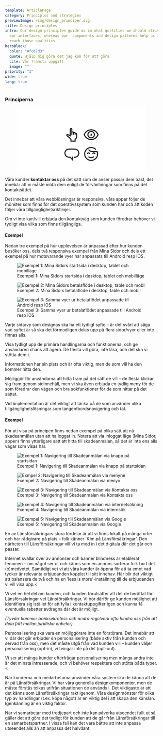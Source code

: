 ```yaml
---
template: ArticlePage
category: Principles and strategies
previewImage: /img/design_principer.svg
title: Design principles
intro: Our design principles guide us in what qualities we should strive for in
  our interfaces, whereas our  components and design patterns help us in how to
  reach those qualities.
heroBlock:
  color: "#fcd2d3"
  quote: Hjälp mig göra det jag kom för att göra
  cite: Vår främsta uppgift
  image: ""
priority: "1"
wide: true
lang: true
---
```

### Principerna

<div><figure class="Image Image__default ">
<img src="/img/accessibility_nobg.svg" srcset="/img/accessibility_nobg.svg 2x" alt=""><figcaption><div class="Image__caption"></div></figcaption>
</figure></div>

<section>
<Collapse title="Upplevelsen är utformad för denna kanal">
<div class="content">











Våra kunder <strong>kontaktar oss</strong> på det sätt som de anser passar dem bäst, det innebär att vi måste möta dem enligt de förväntningar som finns på det kontaktsättet. 

Det innebär att våra webblösningar är responsiva, våra appar följer de mönster som finns för det operativssystem som kunden har och att koden följer våra tillgänglighetsriktlinjer.

Om vi inte kan/vill erbjuda den kontaktväg som kunden föredrar behöver vi tydligt visa vilka som finns tillgängliga.</div>

#### Exempel

Nedan tre exempel på hur upplevelsen är anpassad efter hur kunden besöker oss, dels två responsiva exempel från Mina Sidor och dels ett exempel på hur motsvarande vyer har anpassats till Android resp iOS.

<figure class="Image Image__border "><img src="/img/mis-startsida-responsiv.jpg" srcset="/img/mis-startsida-responsiv.jpg 2x" alt="Exempel 1: Mina Sidors startsida i desktop, tablet och mobilläge"><figcaption><div class="Image__caption">Exempel 1: Mina Sidors startsida i desktop, tablet och mobilläge</div></figcaption></figure>

<figure class="Image Image__border "><img src="/img/mis-betala-mvp-responsiv.jpg" srcset="/img/mis-betala-mvp-responsiv.jpg 2x" alt="Exempel 2: Mina Sidors betalaflöde i desktop, table och mobil"><figcaption><div class="Image__caption">Exempel 2: Mina Sidors betalaflöde i desktop, table och mobil</div></figcaption></figure>

<figure class="Image Image__border "><img src="/img/samma-flode-ios-vs-android.jpg" srcset="/img/samma-flode-ios-vs-android.jpg 2x" alt="Exempel 3: Samma vyer ur betalaflödet anpassade till Android resp iOS"><figcaption><div class="Image__caption">Exempel 3: Samma vyer ur betalaflödet anpassade till Android resp iOS</div></figcaption></figure>











</div></Collapse>
<Collapse title="Varje sida har ett primärt syfte">
<div class="content">














Varje sida/vy som designas ska ha ett tydligt syfte – är det svårt att säga vad syftet är så ska det förmodligen delas upp på flera sidor/vyer eller inte finnas alls.













</div></Collapse>
<Collapse title="Handling och funktion före information">
<div class="content">














Visa tydligt upp de primära handlingarna och funktionerna, och ge användaren chans att agera. De flesta vill göra, inte läsa, och det ska vi stötta dem i.

Informationen har sin plats och är ofta viktig, men de som vill ha den kommer hitta den.












</div></Collapse>
<Collapse title="Alla hittar rätt på olika sätt">
<div class="content">











Möjliggör för användarna att hitta fram på det sätt de vill – de flesta klickar sig fram genom sidinnehåll, men vi ska även erbjuda en tydlig meny för de som föredrar den vägen och bra sökfunktioner för de som hittar på det sättet.

Vid implementation är det viktigt att tänka på de som använder olika tillgänglighetslösningar som tangentbordsnavigering och tal.

#### Exempel

För att visa på principen finns nedan exempel på olika sätt att nå skadeanmälan utan att ha loggat in. Notera att via inloggat läge (Mina Sidor, appen) finns ytterligare sätt att hitta till skadeanmälan, så det är inte ens alla vägar som visas här.

<figure class="Image Image__border "><img src="/img/till-skadeanmalan-startsidan.gif" srcset="/img/till-skadeanmalan-startsidan.gif 2x" alt="Exempel 1: Navigering till Skadeanmälan via knapp på startsidan"><figcaption><div class="Image__caption">Exempel 1: Navigering till Skadeanmälan via knapp på startsidan</div></figcaption></figure>



<figure class="Image Image__border "><img src="/img/till-skadeanmalan-meny.gif" srcset="/img/till-skadeanmalan-meny.gif 2x" alt="Exmpel 2: Navigering till Skadeanmälan via menyne"><figcaption><div class="Image__caption">Exempel 2: Navigering till Skadeanmälan via menyn</div></figcaption></figure>

<figure class="Image Image__border "><img src="/img/till-skadeanmalan-kontakta-oss.gif" srcset="/img/till-skadeanmalan-kontakta-oss.gif 2x" alt="Exempel 3: Navigering till Skadeanmälan via Kontakta oss"><figcaption><div class="Image__caption">Exempel 3: Navigering till Skadeanmälan via Kontakta oss</div></figcaption></figure>

<figure class="Image Image__border "><img src="/img/till-skadeanmalan-internsok.gif" srcset="/img/till-skadeanmalan-internsok.gif 2x" alt="Exempel 4: Navigering till Skadeanmälan via internetsökning"><figcaption><div class="Image__caption">Exempel 4: Navigering till Skadeanmälan via internsök</div></figcaption></figure>

<figure class="Image Image__border "><img src="/img/till-skadeanmalan-google.gif" srcset="/img/till-skadeanmalan-google.gif 2x" alt="Exempel 5: Navigering till Skadeanmälan via Google"><figcaption><div class="Image__caption">Exempel 5: Navigering till Skadeanmälan via Google</div></figcaption></figure>











</div></Collapse>
<Collapse title="Styrkan i det personliga och lokala återspeglas i det digitala">
<div class="content">












En av Länsförsäkringars stora fördelar är att vi finns lokalt på många orter och har rådgivare på plats – folk känner 'Kim på Länsförsäkringar'. Den närheten till Länsförsäkringar vill vi ta med in i det digitala där det går och passar.












</div></Collapse>
<Collapse title="Relevanta, men få, erbjudanden i en naturlig kontext">
<div class="content">















Internet svällar över av annonser och banner blindness är etablerat fenomen – om något ser ut och känns som en annons sorterar folk bort det (o)medvetet. Samtidigt vet vi att våra kunder är öppna för att ta emot vad tycker är relevanta erbjudanden kopplat till sitt innehav. Här blir det viktigt att balansera de två och ha en 'less is more'-inställning till de erbjudanden vi vill visa upp.<












</div></Collapse>
<Collapse title="Kunden möts utifrån det Länsförsäkringar vet, eller borde veta, om kunden">
<div class="content">

















Vi vet en hel del om kunden, och kunden förutsätter att det de berättat för Länsförsäkringar vet Länsförsäkringar. Vi bör därför ge kunden möjlighet att identifiera sig istället för att fylla i kontaktuppgifter igen och kunna få eventuella rabatter avdragna där det är möjligt.

*(Tyvärr kommer banksekretess och andra regelverk ofta hindra oss från att dela fritt mellan juridiska enheter)*













</div></Collapse>
<Collapse title="Personalisering är alltid kundens val">
<div class="content">
















Personalisering ska vara en möjliggörare inte en förstörare. Det innebär att vi där det går erbjuder en personalisering (både aktiv från kunden och servad från oss), men det måste utgå från vad kunden vill – kunden väljer personalisering (opt-in), vi tvingar inte på det (opt-out).

Vi ser att många kunder efterfrågar personalisering men många andra inte är det minsta intresserade, och vi behöver respektera och stötta båda typer.<













</div></Collapse>
<Collapse title="Det ska kännas Länsförsäkringar">
<div class="content">














När kunderna och medarbetarna använder våra system ska de känna att de är på Länsförsäkringar. Vi har våra generella designkomponenter, men de måste förstås tolkas utifrån situationen de används i. Det viktigaste är att det känns som Länsförsäkringar rakt igenom. Våra designmönster för olika typ av handlingar (t.ex. köpa något) är en viktig del i att skapa den känslan. Igenkänning är en viktig faktor.

När vi samarbetar med tredjepart och inte kan påverka utseendet fullt ut så gäller det att göra det tydligt för kunden att de går från Länsförsäkringar till en samarbetspartner. I vissa fall kan det vara bättre att inte anpassa utseendet alls än att anpassa det halvdant.












</div></Collapse>
</section>